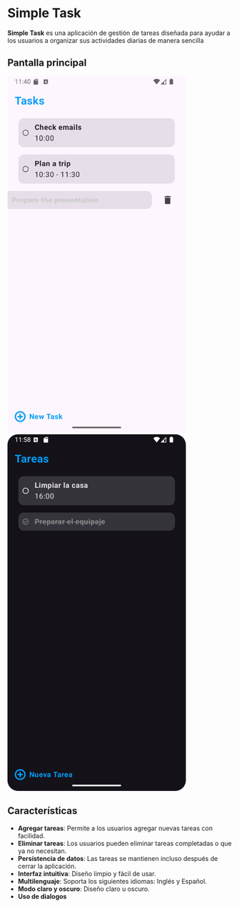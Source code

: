 # Simple Task

**Simple Task** es una aplicación de gestión de tareas diseñada para ayudar a los usuarios a organizar sus actividades diarias de manera sencilla

## Pantalla principal

![Pantalla principal de la aplicación modo claro](https://raw.githubusercontent.com/ErikMobileDev/Simple-Task-Android/refs/heads/main/images/Simple-Task-Light.png)![Pantalla principal de la aplicación modo oscuro](https://raw.githubusercontent.com/ErikMobileDev/Simple-Task-Android/refs/heads/main/images/Simple-Task-Dark.png)

## Características

- **Agregar tareas**: Permite a los usuarios agregar nuevas tareas con facilidad.
- **Eliminar tareas**: Los usuarios pueden eliminar tareas completadas o que ya no necesitan.
- **Persistencia de datos**: Las tareas se mantienen incluso después de cerrar la aplicación.
- **Interfaz intuitiva**: Diseño limpio y fácil de usar.
- **Multilenguaje**: Soporta los siguientes idiomas: Inglés y Español.
- **Modo claro y oscuro**: Diseño claro u oscuro.
- **Uso de dialogos**
